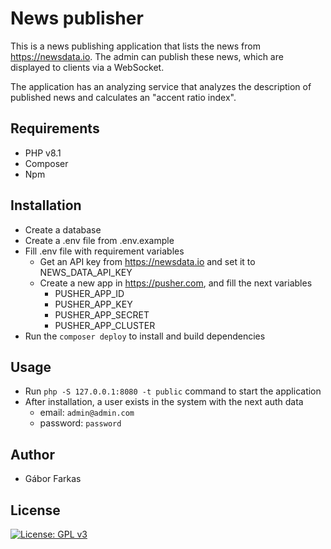 # News publisher
This is a news publishing application that lists the news from https://newsdata.io. The admin can publish these news, which are displayed to clients via a WebSocket.

The application has an analyzing service that analyzes the description of published news and calculates an "accent ratio index".

## Requirements

- PHP v8.1
- Composer
- Npm

## Installation

- Create a database
- Create a .env file from .env.example
- Fill .env file with requirement variables
  - Get an API key from https://newsdata.io and set it to NEWS_DATA_API_KEY
  - Create a new app in https://pusher.com, and fill the next variables
    - PUSHER_APP_ID 
    - PUSHER_APP_KEY
    - PUSHER_APP_SECRET
    - PUSHER_APP_CLUSTER
- Run the `composer deploy` to install and build dependencies

## Usage
- Run `php -S 127.0.0.1:8080 -t public` command to start the application 
- After installation, a user exists in the system with the next auth data 
  - email: `admin@admin.com`
  - password: `password`

## Author
* Gábor Farkas
## License
[![License: GPL v3](https://img.shields.io/badge/License-GPLv3-blue.svg)](https://www.gnu.org/licenses/gpl-3.0)
